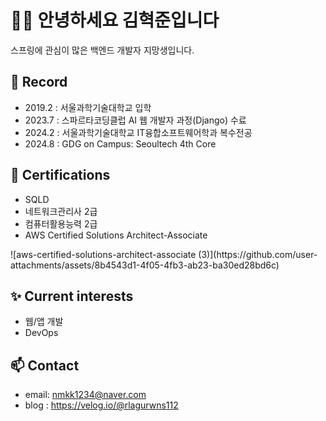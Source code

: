 # 🙋‍♂️ 안녕하세요 김혁준입니다 

스프링에 관심이 많은 백엔드 개발자 지망생입니다.

## 🚀 Record

- 2019.2 : 서울과학기술대학교 입학
- 2023.7 : 스파르타코딩클럽 AI 웹 개발자 과정(Django) 수료 
- 2024.2 : 서울과학기술대학교 IT융합소프트웨어학과 복수전공
- 2024.8 : GDG on Campus: Seoultech 4th Core

## 📜 Certifications

- SQLD
- 네트워크관리사 2급
- 컴퓨터활용능력 2급
- AWS Certified Solutions Architect-Associate
<!-- AWS DVA -->
<!-- 정보처리기사 -->
<!-- 리눅스마스터 2급 -->
<div data-iframe-width="150" data-iframe-height="270" data-share-badge-id="21e98a07-1b10-4c2f-94a9-d52d19c25621" data-share-badge-host="https://www.credly.com"></div><script type="text/javascript" async src="//cdn.credly.com/assets/utilities/embed.js"></script>
![aws-certified-solutions-architect-associate (3)](https://github.com/user-attachments/assets/8b4543d1-4f05-4fb3-ab23-ba30ed28bd6c)




## ✨ Current interests

- 웹/앱 개발
- DevOps

## 📫 Contact

- email: nmkk1234@naver.com
- blog : https://velog.io/@rlagurwns112



